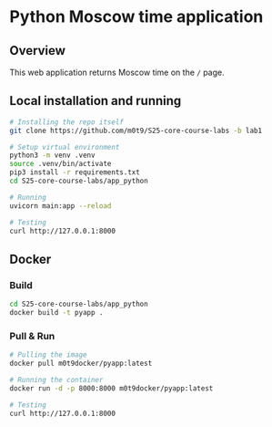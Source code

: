 # Python Moscow time application

## Overview

This web application returns Moscow time on the `/` page.

## Local installation and running

```bash
# Installing the repo itself
git clone https://github.com/m0t9/S25-core-course-labs -b lab1

# Setup virtual environment
python3 -m venv .venv
source .venv/bin/activate
pip3 install -r requirements.txt
cd S25-core-course-labs/app_python

# Running
uvicorn main:app --reload

# Testing
curl http://127.0.0.1:8000
```

## Docker

### Build

```bash
cd S25-core-course-labs/app_python
docker build -t pyapp .
```

### Pull & Run

```bash
# Pulling the image
docker pull m0t9docker/pyapp:latest

# Running the container
docker run -d -p 8000:8000 m0t9docker/pyapp:latest

# Testing
curl http://127.0.0.1:8000
```
